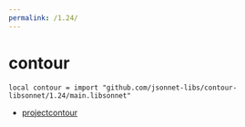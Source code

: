 ```yaml
---
permalink: /1.24/
---
```


# contour

```jsonnet
local contour = import "github.com/jsonnet-libs/contour-libsonnet/1.24/main.libsonnet"
```



* [projectcontour](projectcontour/index.md)